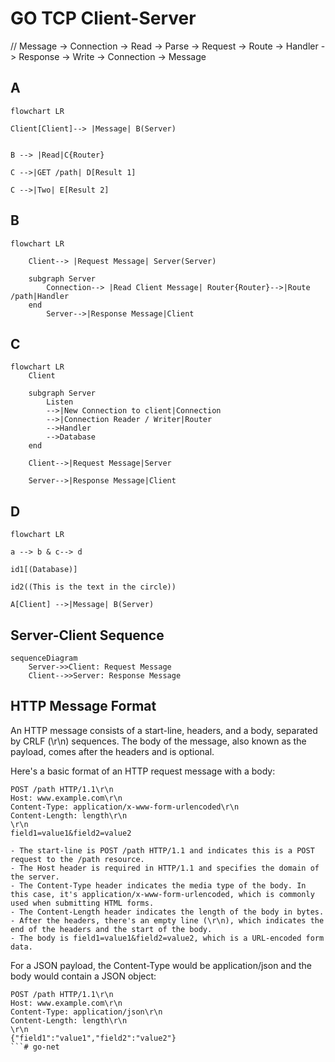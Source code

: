 # GO TCP Client-Server
// Message -> Connection -> Read -> Parse -> Request -> Route -> Handler -> Response -> Write -> Connection -> Message

## A
```mermaid
flowchart LR

Client[Client]--> |Message| B(Server)


B --> |Read|C{Router}

C -->|GET /path| D[Result 1]

C -->|Two| E[Result 2]

```

## B
```mermaid
flowchart LR

    Client--> |Request Message| Server(Server)

    subgraph Server
        Connection--> |Read Client Message| Router{Router}-->|Route /path|Handler
    end
        Server-->|Response Message|Client
```

## C

```mermaid
flowchart LR
    Client

    subgraph Server
        Listen
        -->|New Connection to client|Connection
        -->|Connection Reader / Writer|Router
        -->Handler
        -->Database
    end

    Client-->|Request Message|Server

    Server-->|Response Message|Client

```

## D

```mermaid
flowchart LR

a --> b & c--> d

id1[(Database)]

id2((This is the text in the circle))

A[Client] -->|Message| B(Server)
```


## Server-Client Sequence
```mermaid
sequenceDiagram
    Server->>Client: Request Message
    Client-->>Server: Response Message
```

## HTTP Message Format

An HTTP message consists of a start-line, headers, and a body, separated by CRLF (\r\n) sequences. The body of the message, also known as the payload, comes after the headers and is optional.

Here's a basic format of an HTTP request message with a body:

```
POST /path HTTP/1.1\r\n
Host: www.example.com\r\n
Content-Type: application/x-www-form-urlencoded\r\n
Content-Length: length\r\n
\r\n
field1=value1&field2=value2
```

    - The start-line is POST /path HTTP/1.1 and indicates this is a POST request to the /path resource.
    - The Host header is required in HTTP/1.1 and specifies the domain of the server.
    - The Content-Type header indicates the media type of the body. In this case, it's application/x-www-form-urlencoded, which is commonly used when submitting HTML forms.
    - The Content-Length header indicates the length of the body in bytes.
    - After the headers, there's an empty line (\r\n), which indicates the end of the headers and the start of the body.
    - The body is field1=value1&field2=value2, which is a URL-encoded form data.

For a JSON payload, the Content-Type would be application/json and the body would contain a JSON object:

```
POST /path HTTP/1.1\r\n
Host: www.example.com\r\n
Content-Type: application/json\r\n
Content-Length: length\r\n
\r\n
{"field1":"value1","field2":"value2"}
```# go-net
